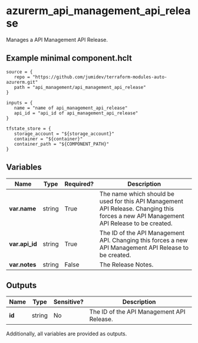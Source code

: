 # azurerm_api_management_api_release

Manages a API Management API Release.

## Example minimal component.hclt

```hcl
source = {
   repo = "https://github.com/jumidev/terraform-modules-auto-azurerm.git" 
   path = "api_management/api_management_api_release" 
}

inputs = {
   name = "name of api_management_api_release" 
   api_id = "api_id of api_management_api_release" 
}

tfstate_store = {
   storage_account = "${storage_account}" 
   container = "${container}" 
   container_path = "${COMPONENT_PATH}" 
}

```

## Variables

| Name | Type | Required? |  Description |
| ---- | ---- | --------- |  ----------- |
| **var.name** | string | True | The name which should be used for this API Management API Release. Changing this forces a new API Management API Release to be created. | 
| **var.api_id** | string | True | The ID of the API Management API. Changing this forces a new API Management API Release to be created. | 
| **var.notes** | string | False | The Release Notes. | 



## Outputs

| Name | Type | Sensitive? | Description |
| ---- | ---- | --------- | --------- |
| **id** | string | No  | The ID of the API Management API Release. | 

Additionally, all variables are provided as outputs.

